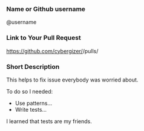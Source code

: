 ### Name or Github username

@username

### Link to Your Pull Request

https://github.com/cybergizer/<project-name>/pulls/<id>

### Short Description

This helps to fix issue everybody was worried about.

To do so I needed:

* Use patterns...
* Write tests...

I learned that tests are my friends.
